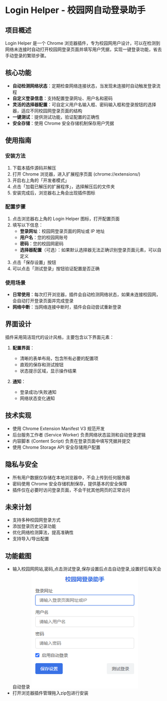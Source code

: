 # Login Helper - 校园网自动登录助手

## 项目概述

Login Helper 是一个 Chrome 浏览器插件，专为校园网用户设计，可以在检测到网络未连接时自动打开校园网登录页面并填写用户凭据，实现一键登录功能，省去手动登录的繁琐步骤。

## 核心功能

- **自动检测网络状态**：定期检查网络连接状态，当发现未连接时自动触发登录流程
- **自定义登录信息**：支持配置登录网址、用户名和密码
- **灵活的选择器配置**：可自定义用户名输入框、密码输入框和登录按钮的选择器，适应不同校园网登录页面的结构
- **一键测试**：提供测试功能，验证配置的正确性
- **安全存储**：使用 Chrome 安全存储机制保存用户凭据

## 使用指南

### 安装方法

1. 下载本插件源码并解压
2. 打开 Chrome 浏览器，进入扩展程序页面 (chrome://extensions/)
3. 开启右上角的「开发者模式」
4. 点击「加载已解压的扩展程序」，选择解压后的文件夹
5. 安装完成后，浏览器右上角会出现插件图标

### 配置步骤

1. 点击浏览器右上角的 Login Helper 图标，打开配置页面
2. 填写以下信息：
   - **登录网址**：校园网登录页面的网址或 IP 地址
   - **用户名**：您的校园网账号
   - **密码**：您的校园网密码
   - **选择器配置**（可选）：如果默认选择器无法正确识别登录页面元素，可以自定义
3. 点击「保存设置」按钮
4. 可以点击「测试登录」按钮验证配置是否正确

### 使用场景

- **日常使用**：每次打开浏览器，插件会自动检测网络状态，如果未连接校园网，会自动打开登录页面并完成登录
- **网络中断**：当网络连接中断时，插件会自动尝试重新登录

## 界面设计

插件采用简洁现代的设计风格，主要包含以下界面元素：

1. **配置界面**：
   - 清晰的表单布局，包含所有必要的配置项
   - 直观的保存和测试按钮
   - 状态提示区域，显示操作结果

2. **通知**：
   - 登录成功/失败通知
   - 网络状态变化通知

## 技术实现

- 使用 Chrome Extension Manifest V3 规范开发
- 后台服务工作者 (Service Worker) 负责网络状态监测和自动登录逻辑
- 内容脚本 (Content Script) 负责在登录页面中填写凭据并提交
- 使用 Chrome Storage API 安全存储用户配置

## 隐私与安全

- 所有用户数据仅存储在本地浏览器中，不会上传到任何服务器
- 密码使用 Chrome 安全存储机制保存，提供基本的安全保障
- 插件仅在必要时访问登录页面，不会干扰其他网页的正常访问

## 未来计划

- 支持多种校园网登录方式
- 添加登录历史记录功能
- 优化网络检测算法，提高准确性
- 支持导入/导出配置

## 功能截图
- 输入校园网网站,密码,点击测试登录,保存设置后点击自动登录,设置好后每天会自动登录
![截图](./images/napshot.png)
- 打开浏览器插件管理拖入zip包进行安装